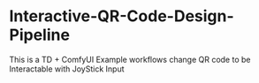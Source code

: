 # Interactive-QR-Code-Design-Pipeline
This is a TD + ComfyUI Example workflows change QR code to be Interactable with JoyStick Input 
